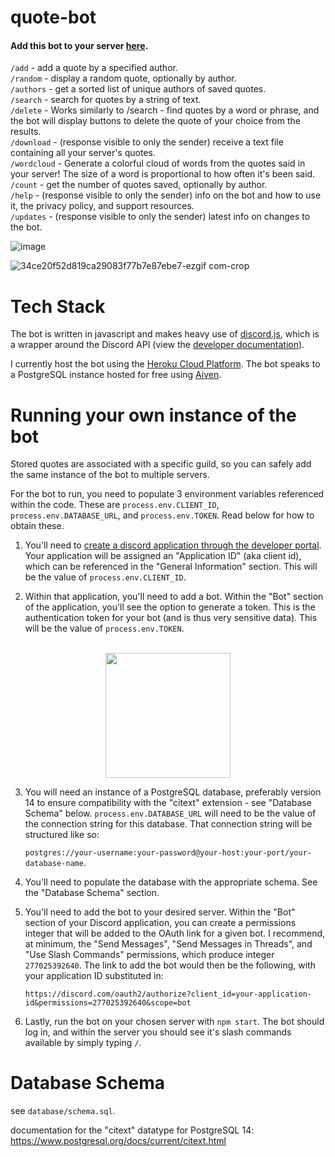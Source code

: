 # quote-bot

#### Add this bot to your server [here](https://discord.com/oauth2/authorize?client_id=777314683333771285). 

`/add` - add a quote by a specified author.<br>
`/random` - display a random quote, optionally by author.<br>
`/authors` - get a sorted list of unique authors of saved quotes.<br>
`/search` - search for quotes by a string of text.<br>
`/delete` - Works similarly to /search - find quotes by a word or phrase, and the bot will display buttons to delete the quote of your choice from the results.<br>
`/download` - (response visible to only the sender) receive a text file containing all your server's quotes.<br>
`/wordcloud` - Generate a colorful cloud of words from the quotes said in your server! The size of a word is proportional to how often it's been said.<br>
`/count` - get the number of quotes saved, optionally by author.<br>
`/help` - (response visible to only the sender) info on the bot and how to use it, the privacy policy, and support resources.<br>
`/updates` - (response visible to only the sender) latest info on changes to the bot.

![image](https://user-images.githubusercontent.com/24642328/179651423-3e55ca4c-92ec-4564-929e-0b154670aa83.png)

![34ce20f52d819ca29083f77b7e87ebe7-ezgif com-crop](https://github.com/AlecM33/quote-bot/assets/24642328/ec68cae5-367a-41fa-9d3a-0c636509344d)

# Tech Stack

The bot is written in javascript and makes heavy use of [discord.js](https://discord.js.org/#/), which is a wrapper around the Discord API (view the [developer documentation](https://discord.com/developers/docs/intro)).

I currently host the bot using the [Heroku Cloud Platform](https://heroku.com). The bot speaks to a PostgreSQL instance hosted for free using [Aiven](https://aiven.io/).

# Running your own instance of the bot

Stored quotes are associated with a specific guild, so you can safely add the same instance of the bot to multiple servers. 

For the bot to run, you need to populate 3 environment variables referenced within the code. These are `process.env.CLIENT_ID`, `process.env.DATABASE_URL`, and `process.env.TOKEN`. Read below for how to obtain these.

1. You'll need to [create a discord application through the developer portal](https://discord.com/developers/applications). Your application will be assigned an "Application ID" (aka client id), which can be referenced in the "General Information" section. This will be the value of `process.env.CLIENT_ID`. 

2. Within that application, you'll need to add a bot. Within the "Bot" section of the application, you'll see the option to generate a token. This is the authentication token for your bot (and is thus very sensitive data). This will be the value of `process.env.TOKEN`.
<br>
<div align=center>
    <img width=200 src='https://user-images.githubusercontent.com/24642328/180114024-937fa9ba-9cd5-40ea-ac87-8d5e6b2e1043.png'/>
</div>

3. You will need an instance of a PostgreSQL database, preferably version 14 to ensure compatibility with the "citext" extension - see "Database Schema" below. `process.env.DATABASE_URL` will need to be the value of the connection string for this database. That connection string will be structured like so:

    `postgres://your-username:your-password@your-host:your-port/your-database-name`. 
    
4. You'll need to populate the database with the appropriate schema. See the "Database Schema" section.
   
5. You'll need to add the bot to your desired server. Within the "Bot" section of your Discord application, you can create a permissions integer that will be added to the OAuth link for a given bot. I recommend, at minimum, the "Send Messages", "Send Messages in Threads", and "Use Slash Commands" permissions, which produce integer `277025392640`. The link to add the bot would then be the following, with your application ID substituted in:

    `https://discord.com/oauth2/authorize?client_id=your-application-id&permissions=277025392640&scope=bot`
    
6. Lastly, run the bot on your chosen server with `npm start`. The bot should log in, and within the server you should see it's slash commands available by simply typing `/`. 

# Database Schema

see `database/schema.sql`.

documentation for the "citext" datatype for PostgreSQL 14: https://www.postgresql.org/docs/current/citext.html


